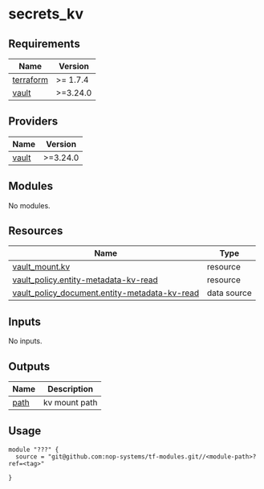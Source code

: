 # secrets_kv

<!-- BEGIN_TF_DOCS -->
## Requirements

| Name | Version |
|------|---------|
| <a name="requirement_terraform"></a> [terraform](#requirement\_terraform) | >= 1.7.4 |
| <a name="requirement_vault"></a> [vault](#requirement\_vault) | >=3.24.0 |

## Providers

| Name | Version |
|------|---------|
| <a name="provider_vault"></a> [vault](#provider\_vault) | >=3.24.0 |

## Modules

No modules.

## Resources

| Name | Type |
|------|------|
| [vault_mount.kv](https://registry.terraform.io/providers/hashicorp/vault/latest/docs/resources/mount) | resource |
| [vault_policy.entity-metadata-kv-read](https://registry.terraform.io/providers/hashicorp/vault/latest/docs/resources/policy) | resource |
| [vault_policy_document.entity-metadata-kv-read](https://registry.terraform.io/providers/hashicorp/vault/latest/docs/data-sources/policy_document) | data source |

## Inputs

No inputs.

## Outputs

| Name | Description |
|------|-------------|
| <a name="output_path"></a> [path](#output\_path) | kv mount path |

## Usage

```hcl
module "???" {
  source = "git@github.com:nop-systems/tf-modules.git//<module-path>?ref=<tag>"
  
}
```
<!-- END_TF_DOCS -->
